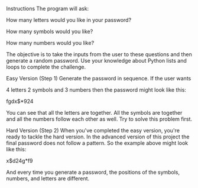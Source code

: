 Instructions
The program will ask:

How many letters would you like in your password?

How many symbols would you like?

How many numbers would you like?

The objective is to take the inputs from the user to these questions and then generate a random password. Use your knowledge about Python lists and loops to complete the challenge.

Easy Version (Step 1)
Generate the password in sequence. If the user wants

4 letters
2 symbols and
3 numbers
then the password might look like this:

fgdx$*924

You can see that all the letters are together. All the symbols are together and all the numbers follow each other as well. Try to solve this problem first.

Hard Version (Step 2)
When you've completed the easy version, you're ready to tackle the hard version. In the advanced version of this project the final password does not follow a pattern. So the example above might look like this:

x$d24g*f9

And every time you generate a password, the positions of the symbols, numbers, and letters are different.